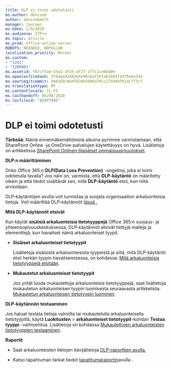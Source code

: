 ```yaml
---
title: DLP ei toimi odotetusti
ms.author: deniseb
author: denisebmsft
manager: laurawi
ms.date: 1/9/2019
ms.audience: ITPro
ms.topic: article
ms.prod: office-online-server
ROBOTS: NOINDEX, NOFOLLOW
localization_priority: Normal
ms.custom:
- "1241"
- "3200001"
ms.assetid: f6fcf5ad-55a1-4f25-af27-1f7c1ce06409
ms.openlocfilehash: 574a8a43d8264e98c6af2bfeb1bb472475e6e334
ms.sourcegitcommit: 940169c0edf638b5086d70cc275049f01dcff3cf
ms.translationtype: MT
ms.contentlocale: fi-FI
ms.lasthandoff: 04/08/2020
ms.locfileid: "42977435"
---
```

# <a name="dlp-not-working-as-expected"></a>DLP ei toimi odotetusti

**Tärkeää**: Näinä ennennäkemättöminä aikoina pyrimme varmistamaan, että SharePoint Online -ja OneDrive-palvelujen käytettävyys on hyvä. Lisätietoja on artikkelissa [SharePoint Onlinen tilapäiset ominaisuusmuutokset](https://aka.ms/ODSPAdjustments).

 **DLP:n määrittäminen**

Onko Office 365:n **DLP(Data Loss Prevention)** -ongelma, joka ei toimi odotetulla tavalla? Jos näin on, varmista, että **DLP-käytäntö** on määritetty oikein ja että tiedot sisältävät sen, mitä **DLP-käytäntö** etsii, kun niitä arvioidaan.
  
DLP-käytäntöjen avulla voit tunnistaa ja suojata organisaation arkaluonteisia tietoja. Voit määrittää DLP-käytännöt [tässä .](https://docs.microsoft.com/office365/securitycompliance/prevent-data-loss#set-up-dlp)
  
 **Mitä DLP-käytännöt etsivät**
  
Kun käytät **sisäisiä arkaluonteisia tietotyyppejä** Office 365:n suojaus- ja yhteensopivuuskeskuksessa, DLP-käytännöt etsivät tiettyjä malleja ja elementtejä, kun havaitset nämä arkaluonteiset tyypit.
  
- **Sisäiset arkaluonteiset tietotyypit**

    Lisätietoja sisäisistä arkaluonteisista tyypeistä ja siitä, mitä DLP-käytäntö etsii herkän tyypin havaitsemisessa, on kohdassa: [Mitä arkaluonteisia tietotyyppejä etsitään](https://docs.microsoft.com/office365/securitycompliance/what-the-sensitive-information-types-look-for).

- **Mukautetut arkaluonteiset tietotyypit**

    Jos yrität luoda mukautettuja arkaluonteisia tietotyyppejä, saat lisätietoja mukautetun arkaluonteisen tyypin luomisesta seuraavasta artikkelista: [Mukautetun arkaluonteisen tietotyypin luominen](https://docs.microsoft.com/office365/securitycompliance/create-a-custom-sensitive-information-type).

**DLP-käytännön testaaminen**

Jos haluat testata tietoja valmiilla tai mukautetulla arkaluonteisella tietotyypillä, käytä **Luokitusten** > **arkaluonteiset tietotyypit**-kohdan **Testaa tyyppi** -vaihtoehtoa. Lisätietoja on kohdassa [Mukautettujen arkaluonteisten tietotyyppien testaaminen](https://docs.microsoft.com/office365/securitycompliance/create-a-custom-sensitive-information-type#test-custom-sensitive-information-types-in-the-security--compliance-center).

 **Raportit**
  
- Saat arkaluonteisten tietojen kävijätietoja [DLP-raporttien avulla.](https://docs.microsoft.com/office365/securitycompliance/data-loss-prevention-policies#dlp-reports)

- Katso tapahtuman tarkat tiedot [tapahtumaraportin](https://docs.microsoft.com/office365/securitycompliance/data-loss-prevention-policies#incident-reports)avulla .
